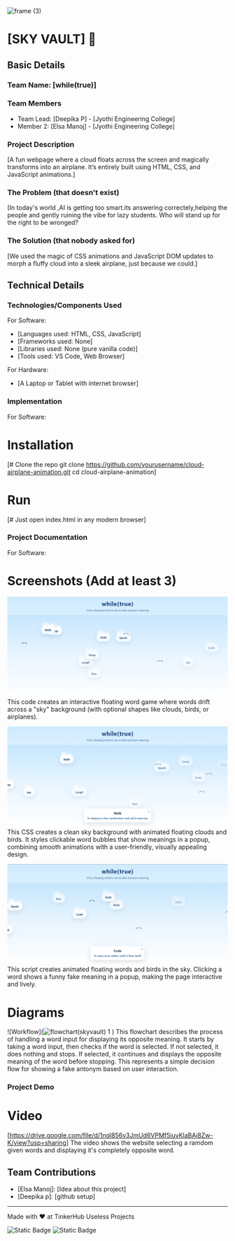 
<img width="3188" height="1202" alt="frame (3)" src="https://github.com/user-attachments/assets/517ad8e9-ad22-457d-9538-a9e62d137cd7" />


# [SKY VAULT] 🎯


## Basic Details
### Team Name: [while(true)]


### Team Members
- Team Lead: [Deepika P] - [Jyothi Engineering College]
- Member 2: [Elsa Manoj] - [Jyothi Engineering College]

### Project Description
[A fun webpage where a cloud floats across the screen and magically transforms into an airplane.
It’s entirely built using HTML, CSS, and JavaScript animations.]

### The Problem (that doesn't exist)
[In today's world ,AI is getting too smart.its answering correctely,helping the people and gently ruining the vibe for lazy students. Who will stand up for the right to be wronged?

### The Solution (that nobody asked for)
[We used the magic of CSS animations and JavaScript DOM updates to morph a fluffy cloud into a sleek airplane, just because we could.]

## Technical Details
### Technologies/Components Used
For Software:
- [Languages used: HTML, CSS, JavaScript]
- [Frameworks used: None]
- [Libraries used: None (pure vanilla code)]
- [Tools used: VS Code, Web Browser]

For Hardware:
- [A Laptop or Tablet with internet browser]

### Implementation
For Software:
# Installation
[# Clone the repo
git clone https://github.com/yourusername/cloud-airplane-animation.git
cd cloud-airplane-animation]

# Run
[# Just open index.html in any modern browser]

### Project Documentation
For Software:

# Screenshots (Add at least 3)
![Screenshot1](https://github.com/Deepika-P06/useless_project_temp/blob/main/ss1.png)
This code creates an interactive floating word game where words drift across a "sky" background (with optional shapes like clouds, birds, or airplanes).

![Screenshot2](https://github.com/Deepika-P06/useless_project_temp/blob/main/ss2.png)
This CSS creates a clean sky background with animated floating clouds and birds. It styles clickable word bubbles that show meanings in a popup, combining smooth animations with a user-friendly, visually appealing design.


![Screenshot3](https://github.com/Deepika-P06/useless_project_temp/blob/main/ss3.png)
This script creates animated floating words and birds in the sky. Clicking a word shows a funny fake meaning in a popup, making the page interactive and lively.


# Diagrams
![Workflow](![flowchart(skyvault) 1](https://github.com/user-attachments/assets/ffe5b84c-ef69-487a-81b3-23e38f14bf77)
)
This flowchart describes the process of handling a word input for displaying its opposite meaning. It starts by taking a word input, then checks if the word is selected. If not selected, it does nothing and stops. If selected, it continues and displays the opposite meaning of the word before stopping. This represents a simple decision flow for showing a fake antonym based on user interaction.





### Project Demo
# Video
[https://drive.google.com/file/d/1nql856v3JmUd6VPMf5iuvKlaBAj8Zw-K/view?usp=sharing]
The video shows the website selecting a ramdom given words and displaying it's completely opposite word.

## Team Contributions
- [Elsa Manoj]: [Idea about this project]
- [Deepika p]: [github setup]

---
Made with ❤️ at TinkerHub Useless Projects 

![Static Badge](https://img.shields.io/badge/TinkerHub-24?color=%23000000&link=https%3A%2F%2Fwww.tinkerhub.org%2F)
![Static Badge](https://img.shields.io/badge/UselessProjects--25-25?link=https%3A%2F%2Fwww.tinkerhub.org%2Fevents%2FQ2Q1TQKX6Q%2FUseless%2520Projects)
